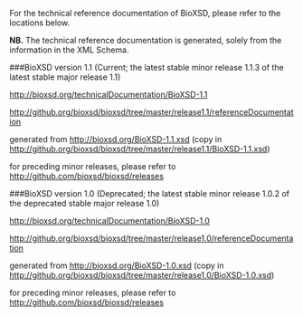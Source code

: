 For the technical reference documentation of BioXSD, please refer to the locations below.

**NB.** The technical reference documentation is generated, solely from the information in the XML Schema.



###BioXSD version 1.1
(Current; the latest stable minor release 1.1.3 of the latest stable major release 1.1)


http://bioxsd.org/technicalDocumentation/BioXSD-1.1

http://github.org/bioxsd/bioxsd/tree/master/release1.1/referenceDocumentation

generated from http://bioxsd.org/BioXSD-1.1.xsd (copy in http://github.org/bioxsd/bioxsd/tree/master/release1.1/BioXSD-1.1.xsd)

for preceding minor releases, please refer to http://github.com/bioxsd/bioxsd/releases



###BioXSD version 1.0
(Deprecated; the latest stable minor release 1.0.2 of the deprecated stable major release 1.0)


http://bioxsd.org/technicalDocumentation/BioXSD-1.0

http://github.org/bioxsd/bioxsd/tree/master/release1.0/referenceDocumentation

generated from http://bioxsd.org/BioXSD-1.0.xsd (copy in http://github.org/bioxsd/bioxsd/tree/master/release1.0/BioXSD-1.0.xsd)

for preceding minor releases, please refer to http://github.com/bioxsd/bioxsd/releases